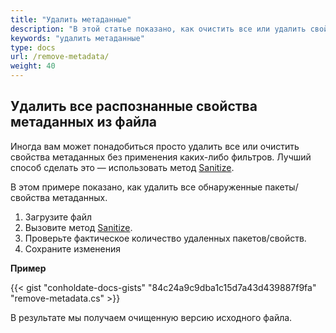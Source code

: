 ```yaml
---
title: "Удалить метаданные"
description: "В этой статье показано, как очистить все или удалить свойства метаданных без применения каких-либо фильтров. Вы можете сделать это, используя метод Sanitize."
keywords: "удалить метаданные"
type: docs
url: /remove-metadata/
weight: 40
---
```


## Удалить все распознанные свойства метаданных из файла

Иногда вам может понадобиться просто удалить все или очистить свойства метаданных без применения каких-либо фильтров. Лучший способ сделать это — использовать метод [Sanitize](https://apireference.groupdocs.com/net/metadata/groupdocs.metadata/metadata/methods/sanitize).

В этом примере показано, как удалить все обнаруженные пакеты/свойства метаданных.

1. Загрузите файл
2. Вызовите метод [Sanitize](https://apireference.groupdocs.com/net/metadata/groupdocs.metadata/metadata/methods/sanitize).
3. Проверьте фактическое количество удаленных пакетов/свойств.
4. Сохраните изменения

**Пример**

{{< gist "conholdate-docs-gists" "84c24a9c9dba1c15d7a43d439887f9fa" "remove-metadata.cs" >}}

В результате мы получаем очищенную версию исходного файла.








